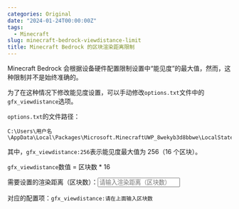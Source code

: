 ```yaml
---
categories: Original
date: "2024-01-24T00:00:00Z"
tags:
  - Minecraft
slug: minecraft-bedrock-viewdistance-limit
title: Minecraft Bedrock 的区块渲染距离限制
---
```


Minecraft Bedrock 会根据设备硬件配置限制设置中“能见度”的最大值，然而，这种限制并不是始终准确的。

为了在这种情况下修改能见度设置，可以手动修改`options.txt`文件中的`gfx_viewdistance`选项。

`options.txt`的文件路径：

```
C:\Users\用户名\AppData\Local\Packages\Microsoft.MinecraftUWP_8wekyb3d8bbwe\LocalState\games\com.mojang\minecraftpe\options.txt
```

其中，`gfx_viewdistance:256`表示能见度最大值为 256（16 个区块）。

`gfx_viewdistance`数值 = 区块数 \* 16

<div>
  <p>
    需要设置的渲染距离（区块数）：<input
      type="number"
      id="viewdistance_chunks"
      placeholder="请输入渲染距离（区块数）"
      min="1"
    />
  </p>
  <p>
    对应的配置项：<code
      >gfx_viewdistance:<span id="viewdistance_config"
        >请在上面输入区块数</span
      ></code
    >
  </p>
  <script>
    const viewdistance_chunks = document.getElementById("viewdistance_chunks");
    const viewdistance_config = document.getElementById("viewdistance_config");
    viewdistance_chunks.addEventListener("input", () => {
      if (viewdistance_chunks.value > 65536) {
        viewdistance_chunks.value = 65536;
        alert("我们目前不认为存在可以达到此渲染距离的设备。");
      }
      viewdistance_config.innerHTML = Math.ceil(viewdistance_chunks.value * 16);
    });
  </script>
</div>
